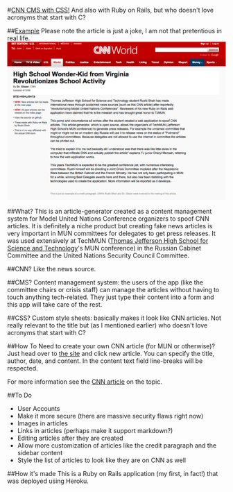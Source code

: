 #[CNN CMS with CSS!](http://cnn.rshah.io/)
And also with Ruby on Rails, but who doesn't love acronyms that start with C?

##[Example](http://cnn.rshah.io/articles/2)
Please note the article is just a joke, I am not that pretentious in real life. 
![Example Article](CNN_CMS_Example.png)

##What?
This is an article-generator created as a content management system for Model United Nations Conference organizers to spoof CNN articles. It is definitely a niche product but creating fake news articles is very important in MUN committees for delegates to get press releases. It was used extensively at TechMUN ([Thomas Jefferson High School for Science and Technology](http://www.newsweek.com/2014/09/19/number-1-high-school-america-offers-real-head-start-268693.html)'s MUN conference) in the Russian Cabinet Committee and the United Nations Security Council Committee. 

##CNN?
Like the news source. 

##CMS?
Content management system: the users of the app (like the committee chairs or crisis staff) can manage the articles without having to touch anything tech-related. They just type their content into a form and this app will take care of the rest. 

##CSS?
Custom style sheets: basically makes it look like CNN articles. Not really relevant to the title but (as I mentioned earlier) who doesn't love acronyms that start with C?

##How To
Need to create your own CNN article (for MUN or otherwise)? Just head over to [the site](http://cnn.rshah.io/) and click new article. You can specify the title, author, date, and content. In the content text field line-breaks will be respected.

For more information see the [CNN article](http://cnn.rshah.io/articles/6) on the topic.  

##To Do
 - User Accounts
 - Make it more secure (there are massive security flaws right now)
 - Images in articles
 - Links in articles (perhaps make it support markdown?)
 - Editing articles after they are created
 - Allow more customization of articles like the credit paragraph and the sidebar content
 - Style the list of articles to look like they are on CNN as well

##How it's made
This is a Ruby on Rails application (my first, in fact!) that was deployed using Heroku. 
